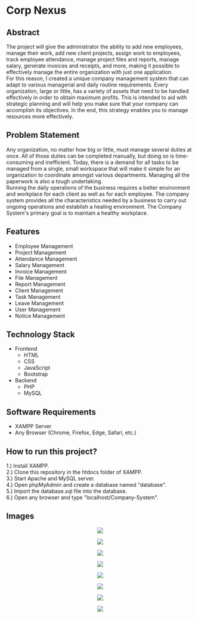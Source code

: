 # Corp Nexus

## Abstract

The project will give the administrator the ability to add new employees, manage their work, add new client projects, assign work to employees, track employee attendance, manage project files and reports, manage salary, generate invoices and receipts, and more, making it possible to effectively manage the entire organization with just one application.
<br>
For this reason, I created a unique company management system that can adapt to various managerial and daily routine requirements. Every organization, large or little, has a variety of assets that need to be handled effectively in order to obtain maximum profits. This is intended to aid with strategic planning and will help you make sure that your company can accomplish its objectives. In the end, this strategy enables you to manage resources more effectively.

## Problem Statement

Any organization, no matter how big or little, must manage several duties at once. All of those duties can be completed manually, but doing so is time-consuming and inefficient. Today, there is a demand for all tasks to be managed from a single, small workspace that will make it simple for an organization to coordinate amongst various departments. Managing all the paperwork is also a tough undertaking.
<br>
Running the daily operations of the business requires a better environment and workplace for each client as well as for each employee.
The company system provides all the characteristics needed by a business to carry out ongoing operations and establish a healing environment. The Company System's primary goal is to maintain a healthy workplace. 

## Features

- Employee Management
- Project Management
- Attendance Management
- Salary Management
- Invoice Management
- File Management
- Report Management
- Client Management
- Task Management
- Leave Management
- User Management
- Notice Management

## Technology Stack

- Frontend
    - HTML
    - CSS
    - JavaScript
    - Bootstrap
- Backend
    - PHP
    - MySQL

## Software Requirements

- XAMPP Server
- Any Browser (Chrome, Firefox, Edge, Safari, etc.)

## How to run this project?

1.) Install XAMPP.<br>
2.) Clone this repository in the htdocs folder of XAMPP.<br>
3.) Start Apache and MySQL server.<br>
4.) Open phpMyAdmin and create a database named "database".<br>
5.) Import the database.sql file into the database.<br>
6.) Open any browser and type "localhost/Company-System".<br>

## Images

<p align="center">
    <img src="./photos/1.png">
</p>

<p align="center">
    <img src="./photos/2.png">
</p>

<p align="center">
    <img src="./photos/3.png">
</p>

<!-- <p align="center">
    <img src="./photos/4.png">
</p> -->

<p align="center">
    <img src="./photos/5.png">
</p>

<p align="center">
    <img src="./photos/6.png">
</p>

<!-- <p align="center">
    <img src="./photos/7.png">
</p> -->

<p align="center">
    <img src="./photos/8.png">
</p>

<p align="center">
    <img src="./photos/9.png">
</p>

<p align="center">
    <img src="./photos/10.png">
</p>

